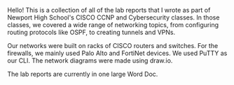 Hello! This is a collection of all of the lab reports that I wrote as part of Newport High School's CISCO CCNP and Cybersecurity classes. In those classes, we covered a wide range of networking topics, from configuring routing protocols like OSPF, to creating tunnels and VPNs. 

Our networks were built on racks of CISCO routers and switches. For the firewalls, we mainly used Palo Alto and FortiNet devices. We used PuTTY as our CLI. The network diagrams were made using draw.io.

The lab reports are currently in one large Word Doc.
